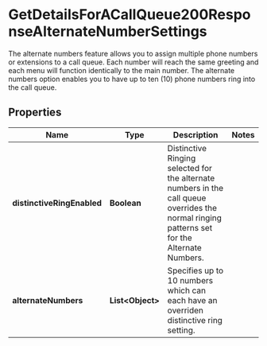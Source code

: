 

# GetDetailsForACallQueue200ResponseAlternateNumberSettings

The alternate numbers feature allows you to assign multiple phone numbers or extensions to a call queue. Each number will reach the same greeting and each menu will function identically to the main number. The alternate numbers option enables you to have up to ten (10) phone numbers ring into the call queue.

## Properties

| Name | Type | Description | Notes |
|------------ | ------------- | ------------- | -------------|
|**distinctiveRingEnabled** | **Boolean** | Distinctive Ringing selected for the alternate numbers in the call queue overrides the normal ringing patterns set for the Alternate Numbers. |  |
|**alternateNumbers** | **List&lt;Object&gt;** | Specifies up to 10 numbers which can each have an overriden distinctive ring setting. |  |



